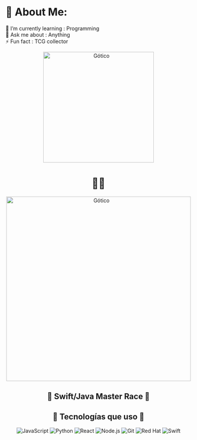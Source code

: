 # 💫 About Me:
🌱 I’m currently learning : Programming<br>💬 Ask me about : Anything<br>⚡ Fun fact : TCG collector 

<p align="center">
  <img src="https://www.muylinux.com/wp-content/uploads/2024/01/Parrot.jpg" alt="Gótico" width="300"/>
</p>

<h1 align="center">🖤🖤</h1>

<p align="center">
  <img src="https://i.imgur.com/lhZes2G.gif" alt="Gótico" width="500"/>
</p>



<p align="center">
  
</p>

<h2 align="center">🔮 Swift/Java Master Race 🔮</h2>

<h2 align="center">🔮 Tecnologías que uso 🔮</h2>

<p align="center">
  <img src="https://img.shields.io/badge/JavaScript-000000?style=for-the-badge&logo=javascript" alt="JavaScript"/>
  <img src="https://img.shields.io/badge/Python-000000?style=for-the-badge&logo=python" alt="Python"/>
  <img src="https://img.shields.io/badge/React-000000?style=for-the-badge&logo=react" alt="React"/>
  <img src="https://img.shields.io/badge/Node.js-000000?style=for-the-badge&logo=node.js" alt="Node.js"/>
  <img src="https://img.shields.io/badge/Git-000000?style=for-the-badge&logo=git" alt="Git"/>
  <img src="https://img.shields.io/badge/Red%20Hat-EE0000?style=for-the-badge&logo=redhat&logoColor=white" alt="Red Hat"/>
  <img src="https://img.shields.io/badge/Swift-FA7343?style=for-the-badge&logo=swift&logoColor=white" alt="Swift"/>
</p>

<p align="center">
  
</p>
